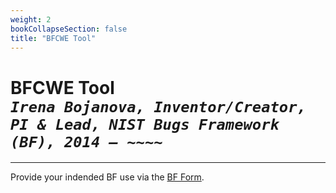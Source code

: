 ```yaml
---
weight: 2
bookCollapseSection: false
title: "BFCWE Tool"
---
```


<!-- Google tag (gtag.js) -->
<script async src="https://www.googletagmanager.com/gtag/js?id=G-PJ364XPP9F"></script>
<script>
  window.dataLayer = window.dataLayer || [];
  function gtag(){dataLayer.push(arguments);}
  gtag('js', new Date());

  gtag('config', 'G-PJ364XPP9F');
</script>

# BFCWE Tool <br/>_`Irena Bojanova, Inventor/Creator, PI & Lead, NIST Bugs Framework (BF), 2014 – ~~~~`_

_____________________________________
Provide your indended BF use via the [BF Form](https://forms.gle/SRZyva5Vn1i4dQQ2A).